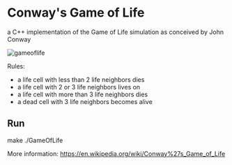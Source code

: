 # Conway's Game of Life

a C++ implementation of the Game of Life simulation as conceived by John Conway

![gameoflife](https://user-images.githubusercontent.com/33256845/113057646-97f94e80-91ad-11eb-9f52-5d1ce0a9fb0b.gif)

Rules:
 * a life cell with less than 2 life neighbors dies
 * a life cell with 2 or 3 life neighbors lives on
 * a life cell with more than 3 life neighbors dies
 * a dead cell with 3 life neighbors becomes alive

## Run
make
./GameOfLife


More information:
https://en.wikipedia.org/wiki/Conway%27s_Game_of_Life

